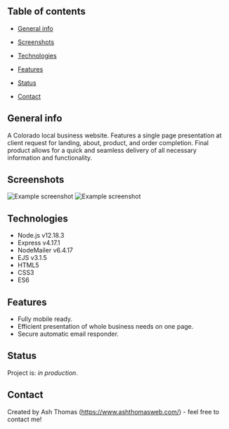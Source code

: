 ## Table of contents
* [General info](#general-info)
* [Screenshots](#screenshots)
* [Technologies](#technologies)
* [Features](#features)

* [Status](#status)

* [Contact](#contact)

## General info
A Colorado local business website. Features a single page presentation at client request for landing, about, product, and order completion. Final product allows for a quick and seamless delivery of all necessary information and functionality.

## Screenshots
![Example screenshot](/images/readme/Capture1.png)
![Example screenshot](/images/readme/Capture2.png)

## Technologies
* Node.js v12.18.3
* Express v4.17.1
* NodeMailer v6.4.17
* EJS v3.1.5
* HTML5
* CSS3
* ES6

## Features
* Fully mobile ready.
* Efficient presentation of whole business needs on one page.
* Secure automatic email responder.

## Status
Project is: _in production_.

## Contact
Created by Ash Thomas (https://www.ashthomasweb.com/) - feel free to contact me!
